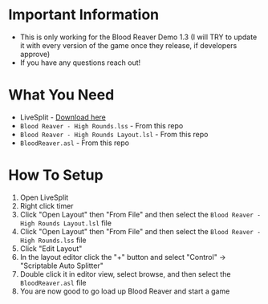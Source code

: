 # Important Information
* This is only working for the Blood Reaver Demo 1.3 (I will TRY to update it with every version of the game once they release, if developers approve)
* If you have any questions reach out!



# What You Need
* LiveSplit -  [Download here](https://livesplit.org/downloads/)
* ```Blood Reaver - High Rounds.lss``` - From this repo
* ```Blood Reaver - High Rounds Layout.lsl``` - From this repo
* ```BloodReaver.asl``` - From this repo

# How To Setup
1. Open LiveSplit 
2. Right click timer
3. Click "Open Layout" then "From File" and then select the ```Blood Reaver - High Rounds Layout.lsl``` file
4. Click "Open Layout" then "From File" and then select the ```Blood Reaver - High Rounds.lss``` file
5. Click "Edit Layout"
6. In the layout editor click the "+" button and select "Control" -> "Scriptable Auto Splitter"
7. Double click it in editor view, select browse, and then select the ```BloodReaver.asl``` file
8. You are now good to go load up Blood Reaver and start a game 